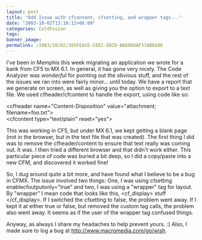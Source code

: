 ```yaml
---
layout: post
title: "Odd Issue with cfcontent, cfsetting, and wrapper tags..."
date: "2003-10-02T13:10:12+06:00"
categories: ColdFusion 
tags: 
banner_image: 
permalink: /2003/10/02/395FEACE-C6E2-EDCD-BA6868AF57ABE606
---
```


I've been in Memphis this week migrating an application we wrote for a bank from CF5 to MX 6.1. In general, it has gone very nicely. The Code Analyzer was <i>wonderful</i> for pointing out the obvious stuff, and the rest of the issues we ran into were fairly minor... until today. We have a report that we generate on screen, as well as giving you the option to export to a text file. We used cfheader/cfcontent to handle the export, using code like so:

			
&lt;cfheader name="Content-Disposition" value="attachment; filename=foo.txt"&gt;<br>
&lt;cfcontent type="text/plain" reset="yes"&gt;

This was working in CF5, but under MX 6.1, we kept getting a blank page (not in the browser, but in the text file that was created). The first thing I did was to remove the cfheader/content to ensure that text really was coming out. It was. I then tried a different browser and that didn't work either. This particular piece of code was buried a bit deep, so I did a copy/paste into a new CFM, and discovered it worked fine!

So, I dug around quite a bit more, and have found what I believe to be a bug in CFMX. The issue involved two things: One, I was using cfsetting enablecfoutputonly="true" and two, I was using a "wrapper" tag for layout. By "wrapper" I mean code that looks like this, &lt;cf_display&gt; stuff &lt;/cf_display&gt;. If I switched the cfsetting to false, the problem went away. If I kept it at either true or false, but removed the custom tag calls, the problem also went away. It seems as if the user of the wrapper tag confused things. 

Anyway, as always I share my headaches to help prevent yours. :) Also, I made sure to log a  bug at <a href="http://www.macromedia.com/go/wish">http://www.macromedia.com/go/wish</a>.